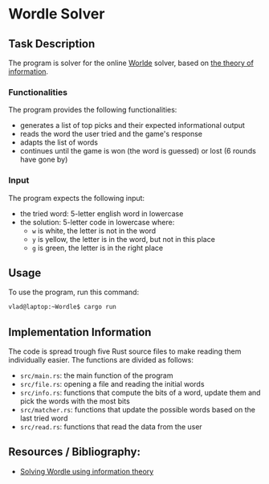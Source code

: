 # **Wordle Solver**

## Task Description

The program is solver for the online [Worlde](https://www.nytimes.com/games/wordle/index.html) solver, based on [the theory of information](https://www.youtube.com/watch?v=v68zYyaEmEA).

### Functionalities
The program provides the following functionalities:
* generates a list of top picks and their expected informational output
* reads the word the user tried and the game's response
* adapts the list of words
* continues until the game is won (the word is guessed) or lost (6 rounds have gone by)

### Input
The program expects the following input:
* the tried word: 5-letter english word in lowercase
* the solution: 5-letter code in lowercase where:
    * `w` is white, the letter is not in the word
    * `y` is yellow, the letter is in the word, but not in this place
    * `g` is green, the letter is in the right place 

## Usage
To use the program, run this command:
```Bash
vlad@laptop:~Wordle$ cargo run
```

## Implementation Information
The code is spread trough five Rust source files to make reading them individually easier. The functions are divided as follows:
* `src/main.rs`: the main function of the program
* `src/file.rs`: opening a file and reading the initial words
* `src/info.rs`: functions that compute the bits of a word, update them and pick the words with the most bits
* `src/matcher.rs`: functions that update the possible words based on the last tried word
* `src/read.rs`: functions that read the data from the user

## Resources / Bibliography:
* [Solving Wordle using information theory](https://www.youtube.com/watch?v=v68zYyaEmEA)
